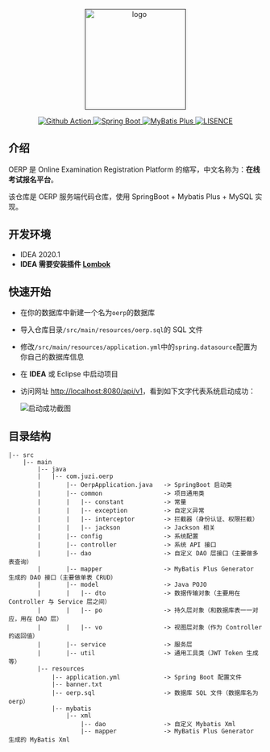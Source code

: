 <p align="center">
  <a href="" target="_blank">
    <img width="200" src="https://img.juzibiji.top/20200715191757.png" alt="logo">
  </a>
</p>

<p align="center">
  <a href="https://github.com/juzi214032/oerp/actions">
    <img src="https://github.com/juzi214032/oerp/workflows/Java%20CI%20with%20Maven/badge.svg" alt="Github Action">
  </a>
  <a href="https://spring.io/">
    <img src="https://img.shields.io/badge/Spring%20Boot-2.3.0.RELEASE-brightgreen" alt="Spring Boot">
  </a>
  <a href="https://mp.baomidou.com/">
    <img src="https://img.shields.io/badge/MyBatis%20Plus-3.3.2-blue" alt="MyBatis Plus">
  </a>
  <a href="https://en.wikipedia.org/wiki/MIT_License">
  <img src="https://img.shields.io/badge/license-MIT-lightgrey.svg" alt="LISENCE" >
  </a>
</p>

## 介绍

OERP 是 Online Examination Registration Platform 的缩写，中文名称为：**在线考试报名平台**。

该仓库是 OERP 服务端代码仓库，使用 SpringBoot + Mybatis Plus + MySQL 实现。

## 开发环境

- IDEA 2020.1
- **IDEA 需要安装插件 [Lombok](https://plugins.jetbrains.com/plugin/index?xmlId=Lombook%20Plugin)**

## 快速开始

- 在你的数据库中新建一个名为`oerp`的数据库

- 导入仓库目录`/src/main/resources/oerp.sql`的 SQL 文件

- 修改`/src/main/resources/application.yml`中的`spring.datasource`配置为你自己的数据库信息

- 在 **IDEA** 或 Eclipse 中启动项目

- 访问网址 [http://localhost:8080/api/v1](http://localhost:8080/api/v1)，看到如下文字代表系统启动成功：

  ![启动成功截图](https://img.juzibiji.top/20200716111640.png)

## 目录结构

```
|-- src
    |-- main
        |-- java
        |   |-- com.juzi.oerp
        |       |-- OerpApplication.java   -> SpringBoot 启动类
        |       |-- common                 -> 项目通用类
        |       |   |-- constant           -> 常量
        |       |   |-- exception          -> 自定义异常
        |       |   |-- interceptor        -> 拦截器（身份认证、权限拦截）
        |       |   |-- jackson            -> Jackson 相关
        |       |-- config                 -> 系统配置
        |       |-- controller             -> 系统 API 接口
        |       |-- dao                    -> 自定义 DAO 层接口（主要做多表查询）
        |       |-- mapper                 -> MyBatis Plus Generator 生成的 DAO 接口（主要做单表 CRUD）
        |       |-- model                  -> Java POJO
        |       |   |-- dto                -> 数据传输对象（主要用在 Controller 与 Service 层之间）
        |       |   |-- po                 -> 持久层对象（和数据库表一一对应，用在 DAO 层）
        |       |   |-- vo                 -> 视图层对象（作为 Controller 的返回值）
        |       |-- service                -> 服务层
        |       |-- util                   -> 通用工具类（JWT Token 生成等）
        |-- resources
            |-- application.yml            -> Spring Boot 配置文件
            |-- banner.txt
            |-- oerp.sql                   -> 数据库 SQL 文件（数据库名为 oerp）
            |-- mybatis
                |-- xml
                    |-- dao                -> 自定义 Mybatis Xml
                    |-- mapper             -> MyBatis Plus Generator 生成的 MyBatis Xml
```
